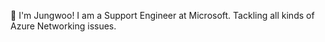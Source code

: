 👋  I'm Jungwoo!
I am a Support Engineer at Microsoft. Tackling all kinds of Azure Networking issues.
